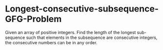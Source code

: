 # Longest-consecutive-subsequence-GFG-Problem
Given an array of positive integers. Find the length of the longest sub-sequence such that elements in the subsequence are consecutive integers, the consecutive numbers can be in any order.
